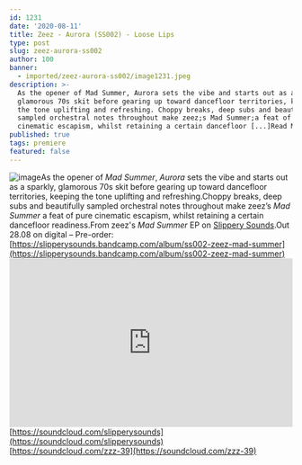 ```yaml
---
id: 1231
date: '2020-08-11'
title: Zeez - Aurora (SS002) - Loose Lips
type: post
slug: zeez-aurora-ss002
author: 100
banner:
  - imported/zeez-aurora-ss002/image1231.jpeg
description: >-
  As the opener of Mad Summer, Aurora sets the vibe and starts out as a sparkly,
  glamorous 70s skit before gearing up toward dancefloor territories, keeping
  the tone uplifting and refreshing. Choppy breaks, deep subs and beautifully
  sampled orchestral notes throughout make zeez;s Mad Summer;a feat of pure
  cinematic escapism, whilst retaining a certain dancefloor [...]Read More...
published: true
tags: premiere
featured: false
---
```

![image](../imported/zeez-aurora-ss002/image1231.jpeg)As the opener of _Mad Summer_, _Aurora_ sets the vibe and starts out as a sparkly, glamorous 70s skit before gearing up toward dancefloor territories, keeping the tone uplifting and refreshing.Choppy breaks, deep subs and beautifully sampled orchestral notes throughout make zeez’s _Mad Summer_ a feat of pure cinematic escapism, whilst retaining a certain dancefloor readiness.From zeez's _Mad Summer_ EP on [Slippery Sounds](https://slipperysounds.bandcamp.com/).Out 28.08 on digital – Pre-order: [](https://slipperysounds.bandcamp.com/album/ss002-zeez-mad-summer)[https://slipperysounds.bandcamp.com/album/ss002-zeez-mad-summer](https://slipperysounds.bandcamp.com/album/ss002-zeez-mad-summer)<iframe width='100%' height='300' scrolling='no' frameborder='no' allow='autoplay' src='https://w.soundcloud.com/player/?url=https%3A//api.soundcloud.com/tracks/875047735&color=%23ff5500&auto_play=false&hide_related=false&show_comments=true&show_user=true&show_reposts=false&show_teaser=true'></iframe>  
[https://soundcloud.com/slipperysounds](https://soundcloud.com/slipperysounds)  
[](https://soundcloud.com/zzz-39)[https://soundcloud.com/zzz-39](https://soundcloud.com/zzz-39)